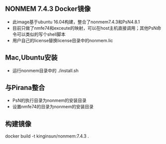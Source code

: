 ## NONMEM 7.4.3 Docker镜像
* 此image基于ubuntu 16.04构建，整合了nonmem7.4.3和PsN4.8.1
* 目前只做了nmfe74和exceute的映射，可以在host主机直接调用；其他PsN命令可以类似的写个shell脚本
* 用户自己的license替换license目录中的nonmem.lic


## Mac,Ubuntu安装
* 运行nonmem目录中的 ./install.sh


## 与Pirana整合
* PsN的执行目录为nonmem的安装目录
* 设置nmfe74的目录为nonmem的安装目录


## 构建镜像
docker build -t kinginsun/nonmem:7.4.3 .

